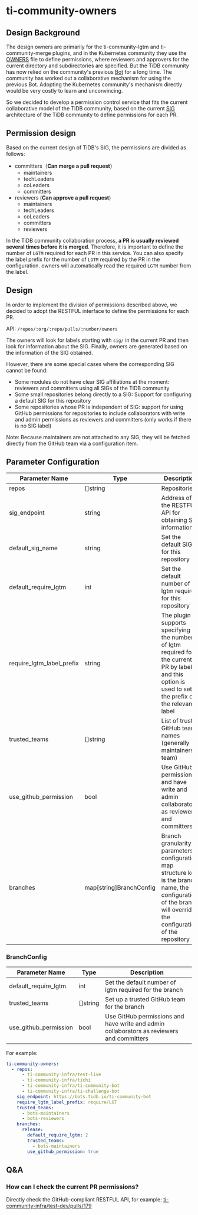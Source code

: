 # ti-community-owners

## Design Background

The design owners are primarily for the ti-community-lgtm and ti-community-merge plugins, and in the Kubernetes community they use the [OWNERS](https://github.com/kubernetes/test-infra/blob/master/OWNERS) file to define permissions, where reviewers and approvers for the current directory and subdirectories are specified. But the TiDB community has now relied on the community's previous [Bot](https://github.com/pingcap-incubator/cherry-bot) for a long time. The community has worked out a collaborative mechanism for using the previous Bot. Adopting the Kubernetes community's mechanism directly would be very costly to learn and unconvincing.

So we decided to develop a permission control service that fits the current collaborative model of the TiDB community, based on the current [SIG](https://github.com/pingcap/community) architecture of the TiDB community to define permissions for each PR.

## Permission design

Based on the current design of TiDB's SIG, the permissions are divided as follows:

- committers（**Can merge a pull request**）
  - maintainers
  - techLeaders
  - coLeaders
  - committers
- reviewers (**Can approve a pull request**)
  - maintainers
  - techLeaders
  - coLeaders
  - committers
  - reviewers

In the TiDB community collaboration process, **a PR is usually reviewed several times before it is merged**. Therefore, it is important to define the number of `LGTM` required for each PR in this service. You can also specify the label prefix for the number of `LGTM` required by the PR in the configuration. owners will automatically read the required `LGTM` number from the label.

## Design

In order to implement the division of permissions described above, we decided to adopt the RESTFUL interface to define the permissions for each PR.

API: `/repos/:org/:repo/pulls/:number/owners`

The owners will look for labels starting with `sig/` in the current PR and then look for information about the SIG. Finally, owners are generated based on the information of the SIG obtained.

However, there are some special cases where the corresponding SIG cannot be found:
- Some modules do not have clear SIG affiliations at the moment: reviewers and committers using all SIGs of the TiDB community
- Some small repositories belong directly to a SIG: Support for configuring a default SIG for this repository
- Some repositories whose PR is independent of SIG: support for using GitHub permissions for repositories to include collaborators with write and admin permissions as reviewers and committers (only works if there is no SIG label)

Note: Because maintainers are not attached to any SIG, they will be fetched directly from the GitHub team via a configuration item.

## Parameter Configuration 

| Parameter Name            | Type                    | Description                                                                                                                                                          |
| ------------------------- | ----------------------- | -------------------------------------------------------------------------------------------------------------------------------------------------------------------- |
| repos                     | []string                | Repositories                                                                                                                                                         |
| sig_endpoint              | string                  | Address of the RESTFUL API for obtaining SIG information                                                                                                             |
| default_sig_name          | string                  | Set the default SIG for this repository                                                                                                                              |
| default_require_lgtm      | int                     | Set the default number of lgtm required for this repository                                                                                                          |
| require_lgtm_label_prefix | string                  | The plugin supports specifying the number of lgtm required for the current PR by label, and this option is used to set the prefix of the relevant label              |
| trusted_teams             | []string                | List of trusted GitHub team names (generally maintainers team)                                                                                                       |
| use_github_permission     | bool                    | Use GitHub permissions and have write and admin collaborators as reviewers and committers                                                                            |
| branches                  | map[string]BranchConfig | Branch granularity parameters configuration, map structure key is the branch name, the configuration of the branch will override the configuration of the repository |

### BranchConfig

| Parameter Name        | Type     | Description                                                                               |
| --------------------- | -------- | ----------------------------------------------------------------------------------------- |
| default_require_lgtm  | int      | Set the default number of lgtm required for the branch                                    |
| trusted_teams         | []string | Set up a trusted GitHub team for the branch                                               |
| use_github_permission | bool     | Use GitHub permissions and have write and admin collaborators as reviewers and committers |

For example:

```yml
ti-community-owners:
  - repos:
      - ti-community-infra/test-live
      - ti-community-infra/tichi
      - ti-community-infra/ti-community-bot
      - ti-community-infra/ti-challenge-bot
    sig_endpoint: https://bots.tidb.io/ti-community-bot
    require_lgtm_label_prefix: require/LGT
    trusted_teams:
      - bots-maintainers
      - bots-reviewers
    branches:
      release:
        default_require_lgtm: 2
        trusted_teams:
          - bots-maintainers
        use_github_permission: true
```

## Q&A

### How can I check the current PR permissions?

 Directly check the GitHub-compliant RESTFUL API, for example: [ti-community-infra/test-dev/pulls/179](https://prow.tidb.io/ti-community-owners/repos/ti-community-infra/test-dev/pulls/179/owners)
